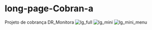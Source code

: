 # long-page-Cobran-a
Projeto de cobrança DR_Monitora
![lg_full](https://user-images.githubusercontent.com/87791471/200208101-5634179f-6538-40b7-8729-19e208e8b666.png)
![lg_mini](https://user-images.githubusercontent.com/87791471/200208107-63ce5da3-14f6-4bf4-877e-efa366df8664.png)
![lg_mini_menu](https://user-images.githubusercontent.com/87791471/200208117-d65fcf6c-3df3-436e-ac5b-7692a12d27bd.png)
